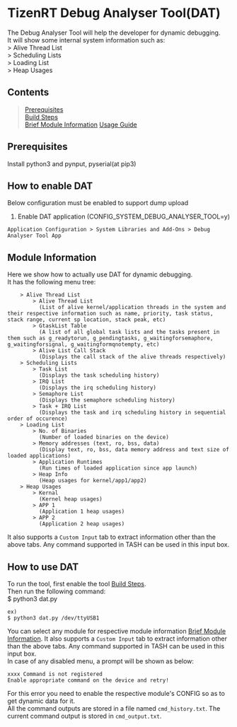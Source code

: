 # TizenRT Debug Analyser Tool(DAT)
The Debug Analyser Tool will help the developer for dynamic debugging.  
It will show some internal system information such as:  
	> Alive Thread List  
	> Scheduling Lists  
	> Loading List  
	> Heap Usages  

## Contents
> [Prerequisites](#prerequisites)  
> [Build Steps](#how-to-enable-DAT)  
> [Brief Module Information](#module-information)
> [Usage Guide](#how-to-use-DAT)  

## Prerequisites
Install python3 and pynput, pyserial(at pip3)

## How to enable DAT
Below configuration must be enabled to support dump upload
1. Enable DAT application (CONFIG_SYSTEM_DEBUG_ANALYSER_TOOL=y)
```
Application Configuration > System Libraries and Add-Ons > Debug Analyser Tool App
```

## Module Information
Here we show how to actually use DAT for dynamic debugging.  
It has the following menu tree:
```
	> Alive Thread List
		> Alive Thread List
		  (List of alive kernel/application threads in the system and their respective information such as name, priority, task status, stack range, current sp location, stack peak, etc)
		> GtaskList Table
		  (A list of all global task lists and the tasks present in them such as g_readytorun, g_pendingtasks, g_waitingforsemaphore, g_waitingforsignal, g_waitingformqnotempty, etc)
		> Alive List Call Stack
		  (Displays the call stack of the alive threads respectively)
	> Scheduling Lists
		> Task List
		  (Displays the task scheduling history)
		> IRQ List
		  (Displays the irq scheduling history)
		> Semaphore List
		  (Displays the semaphore scheduling history)
		> Task + IRQ List
		  (Displays the task and irq scheduling history in sequential order of occurence)
	> Loading List
		> No. of Binaries
		  (Number of loaded binaries on the device)
		> Memory addresses (text, ro, bss, data)
		  (Display text, ro, bss, data memory address and text size of loaded applications)
		> Application Runtimes
		  (Run times of loaded application since app launch)
		> Heap Info
		  (Heap usages for kernel/app1/app2)
	> Heap Usages
		> Kernal
		  (Kernel heap usages)
		> APP 1
		  (Application 1 heap usages)
		> APP 2
		  (Application 2 heap usages)
```
It also supports a `Custom Input` tab to extract information other than the above tabs. Any command supported in TASH can be used in this input box.

## How to use DAT
To run the tool, first enable the tool [Build Steps](#how-to-enable-DAT).  
Then run the following command:  
	$ python3 dat.py <device port>
```
ex)
$ python3 dat.py /dev/ttyUSB1
```
You can select any module for respective module information [Brief Module Information](#module-information). It also supports a `Custom Input` tab to extract information other than the above tabs. Any command supported in TASH can be used in this input box.  
In case of any disabled menu, a prompt will be shown as below:
```
xxxx Command is not registered
Enable appropriate command on the device and retry!
```
For this error you need to enable the respective module's CONFIG so as to get dynamic data for it.  
All the command outputs are stored in a file named `cmd_history.txt`. The current command output is stored in `cmd_output.txt`.
